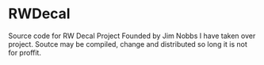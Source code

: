 # RWDecal
Source code for RW Decal  Project Founded by  Jim Nobbs
I have taken over project. Soutce may be compiled, change and distributed so long it is not for proffit.

